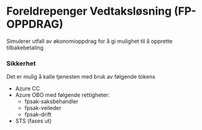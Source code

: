 Foreldrepenger Vedtaksløsning (FP-OPPDRAG)
===============
Simulerer utfall av økonomioppdrag for å gi mulighet til å opprette tilbakebetaling

### Sikkerhet
Det er mulig å kalle tjenesten med bruk av følgende tokens
- Azure CC
- Azure OBO med følgende rettigheter:
    - fpsak-saksbehandler
    - fpsak-veileder
    - fpsak-drift
- STS (fases ut)